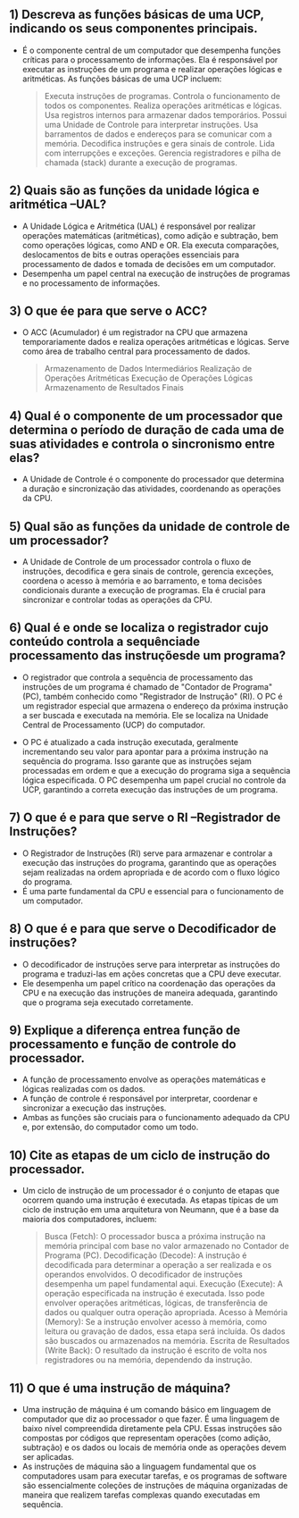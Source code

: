 ## 1) Descreva as funções básicas de uma UCP, indicando os seus componentes principais.
- É o componente central de um computador que desempenha funções críticas para o processamento de informações. Ela é responsável por executar as instruções de um programa e realizar operações lógicas e aritméticas. As funções básicas de uma UCP incluem:
    > Executa instruções de programas.
    > Controla o funcionamento de todos os componentes.
    > Realiza operações aritméticas e lógicas.
    > Usa registros internos para armazenar dados temporários.
    > Possui uma Unidade de Controle para interpretar instruções.
    > Usa barramentos de dados e endereços para se comunicar com a memória.
    > Decodifica instruções e gera sinais de controle.
    > Lida com interrupções e exceções.
    > Gerencia registradores e pilha de chamada (stack) durante a execução de programas.

## 2) Quais são as funções da unidade lógica e aritmética –UAL?
- A Unidade Lógica e Aritmética (UAL) é responsável por realizar operações matemáticas (aritméticas), como adição e subtração, bem como operações lógicas, como AND e OR. Ela executa comparações, deslocamentos de bits e outras operações essenciais para processamento de dados e tomada de decisões em um computador.
- Desempenha um papel central na execução de instruções de programas e no processamento de informações.

## 3) O que ée para que serve o ACC?
- O ACC (Acumulador) é um registrador na CPU que armazena temporariamente dados e realiza operações aritméticas e lógicas. Serve como área de trabalho central para processamento de dados.
    > Armazenamento de Dados Intermediários
    > Realização de Operações Aritméticas
    > Execução de Operações Lógicas
    > Armazenamento de Resultados Finais

## 4) Qual é o componente de um processador que determina o período de duração de cada uma de suas atividades e controla o sincronismo entre elas?
- A Unidade de Controle é o componente do processador que determina a duração e sincronização das atividades, coordenando as operações da CPU.

## 5) Qual são as funções da unidade de controle de um processador?
- A Unidade de Controle de um processador controla o fluxo de instruções, decodifica e gera sinais de controle, gerencia exceções, coordena o acesso à memória e ao barramento, e toma decisões condicionais durante a execução de programas. Ela é crucial para sincronizar e controlar todas as operações da CPU.

## 6) Qual é e onde se localiza o registrador cujo conteúdo controla a sequênciade processamento das instruçõesde um programa?
- O registrador que controla a sequência de processamento das instruções de um programa é chamado de "Contador de Programa" (PC), também conhecido como "Registrador de Instrução" (RI). O PC é um registrador especial que armazena o endereço da próxima instrução a ser buscada e executada na memória. Ele se localiza na Unidade Central de Processamento (UCP) do computador.

- O PC é atualizado a cada instrução executada, geralmente incrementando seu valor para apontar para a próxima instrução na sequência do programa. Isso garante que as instruções sejam processadas em ordem e que a execução do programa siga a sequência lógica especificada. O PC desempenha um papel crucial no controle da UCP, garantindo a correta execução das instruções de um programa. 

## 7) O que é e para que serve o RI –Registrador de Instruções?
- O Registrador de Instruções (RI) serve para armazenar e controlar a execução das instruções do programa, garantindo que as operações sejam realizadas na ordem apropriada e de acordo com o fluxo lógico do programa.
- É uma parte fundamental da CPU e essencial para o funcionamento de um computador.

## 8) O que é e para que serve o Decodificador de instruções?
- O decodificador de instruções serve para interpretar as instruções do programa e traduzi-las em ações concretas que a CPU deve executar. 
- Ele desempenha um papel crítico na coordenação das operações da CPU e na execução das instruções de maneira adequada, garantindo que o programa seja executado corretamente.

## 9) Explique a diferença entrea função de processamento e função de controle do processador.
- A função de processamento envolve as operações matemáticas e lógicas realizadas com os dados.
- A função de controle é responsável por interpretar, coordenar e sincronizar a execução das instruções.
- Ambas as funções são cruciais para o funcionamento adequado da CPU e, por extensão, do computador como um todo.

## 10) Cite as etapas de um ciclo de instrução do processador.
- Um ciclo de instrução de um processador é o conjunto de etapas que ocorrem quando uma instrução é executada. As etapas típicas de um ciclo de instrução em uma arquitetura von Neumann, que é a base da maioria dos computadores, incluem:
    > Busca (Fetch): O processador busca a próxima instrução na memória principal com base no valor armazenado no Contador de Programa (PC).
    > Decodificação (Decode): A instrução é decodificada para determinar a operação a ser realizada e os operandos envolvidos. O decodificador de instruções desempenha um papel fundamental aqui.
    > Execução (Execute): A operação especificada na instrução é executada. Isso pode envolver operações aritméticas, lógicas, de transferência de dados ou qualquer outra operação apropriada.
    > Acesso à Memória (Memory): Se a instrução envolver acesso à memória, como leitura ou gravação de dados, essa etapa será incluída. Os dados são buscados ou armazenados na memória.
    > Escrita de Resultados (Write Back): O resultado da instrução é escrito de volta nos registradores ou na memória, dependendo da instrução.

## 11) O que é uma instrução de máquina?
- Uma instrução de máquina é um comando básico em linguagem de computador que diz ao processador o que fazer. É uma linguagem de baixo nível compreendida diretamente pela CPU. Essas instruções são compostas por códigos que representam operações (como adição, subtração) e os dados ou locais de memória onde as operações devem ser aplicadas.
- As instruções de máquina são a linguagem fundamental que os computadores usam para executar tarefas, e os programas de software são essencialmente coleções de instruções de máquina organizadas de maneira que realizem tarefas complexas quando executadas em sequência.